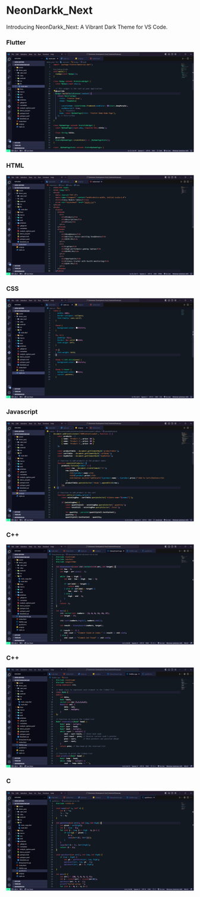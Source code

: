 # NeonDarkk_Next

Introducing NeonDarkk_Next: A Vibrant Dark Theme for VS Code.
<br>

### Flutter
<p align="center">
  <img alt="preview" src="https://github.com/MNJTdhr/NeonDarkk_Next/raw/main/assets/flutter.png" >
</p>

### HTML
<p align="center">
  <img alt="preview" src="https://github.com/MNJTdhr/NeonDarkk_Next/raw/main/assets/html.png" >
</p>

### CSS
<p align="center">
  <img alt="preview" src="https://github.com/MNJTdhr/NeonDarkk_Next/raw/main/assets/css.png" >
</p>

### Javascript
<p align="center">
  <img alt="preview" src="https://github.com/MNJTdhr/NeonDarkk_Next/raw/main/assets/js.png" >
</p>

### C++
<p align="center">
  <img alt="preview" src="https://github.com/MNJTdhr/NeonDarkk_Next/raw/main/assets/cpp.png" >
</p>

### C++
<p align="center">
  <img alt="preview" src="https://github.com/MNJTdhr/NeonDarkk_Next/raw/main/assets/cpp2.png" >
</p>

### C
<p align="center">
  <img alt="preview" src="https://github.com/MNJTdhr/NeonDarkk_Next/raw/main/assets/c.png" >
</p>